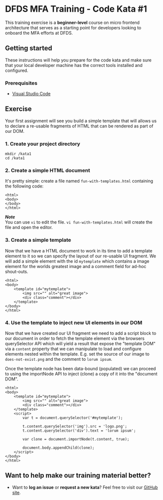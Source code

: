 DFDS MFA Training - Code Kata #1
======================================

This training exercise is a **beginner-level** course on micro frontend architecture that serves as a starting point for developers looking to onboard the MFA efforts at DFDS.


## Getting started

These instructions will help you prepare for the code kata and make sure that your local developer machine has the correct tools installed and configured.


### Prerequisites

* [Visual Studio Code](https://code.visualstudio.com/download)


## Exercise

Your first assignment will see you build a simple template that will allows us to declare a re-usable fragments of HTML that can be rendered as part of our DOM.


### 1. Create your project directory
`mkdir /kata1`<br/>
`cd /kata1`


### 2. Create a simple HTML document
It's pretty simple: create a file named `fun-with-templates.html` containing the following code:


```
<html>
<body>
</body>
</html>
```

***Note*** <br/>
You can use `vi` to edit the file. `vi fun-with-templates.html` will create the file and open the editor.


### 3. Create a simple template
Now that we have a HTML document to work in its time to add a template element to it so we can specify the layout of our re-usable UI fragment. We will add a simple element with the id `mytemplate` which contains a image element for the worlds greatest image and a comment field for ad-hoc shout-outs.

```
<html>
<body>
    <template id="mytemplate">
        <img src="" alt="great image">
        <div class="comment"></div>
    </template>
</body>
</html>
```


### 4. Use the template to inject new UI elements in our DOM 
Now that we have created our UI fragment we need to add a script block to our document in order to fetch the template element via the browsers querySelector API which will yield a result that expose the "template DOM" via a `content` property that we can manipulate to load and configure elements nested within the template. E.g. set the source of our image to `does-not-exist.png` and the comment to `lorum ipsum`. 

Once the template node has been data-bound (populated) we can proceed to using the importNode API to inject (clone) a copy of it into the "document DOM".

```
<html>
<body>
    <template id="mytemplate">
        <img src="" alt="great image">
        <div class="comment"></div>
    </template>
    <script>
        var t = document.querySelector('#mytemplate');
        
        t.content.querySelector('img').src = 'logo.png';
        t.content.querySelector('div').text = 'lorum ipsum';

        var clone = document.importNode(t.content, true);

        document.body.appendChild(clone);
    </script>
</body>
</html>
```

## Want to help make our training material better?

 * Want to **log an issue** or **request a new kata**? Feel free to visit our [GitHub site](https://github.com/dfds/ded-dojo/issues).
